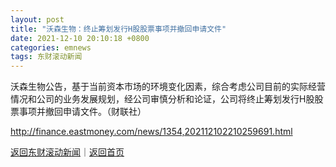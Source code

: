 ```yaml
---
layout: post
title: "沃森生物：终止筹划发行H股股票事项并撤回申请文件"
date: 2021-12-10 20:10:18 +0800
categories: emnews
tags: 东财滚动新闻
---
```


沃森生物公告，基于当前资本市场的环境变化因素，综合考虑公司目前的实际经营情况和公司的业务发展规划，经公司审慎分析和论证，公司将终止筹划发行H股股票事项并撤回申请文件。（财联社）

<http://finance.eastmoney.com/news/1354,202112102210259691.html>

[返回东财滚动新闻](//finews.withounder.com/emnews/)｜[返回首页](//finews.withounder.com/)